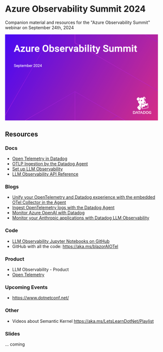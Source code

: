 # Azure Observability Summit 2024
Companion material and resources for the "Azure Observability Summit" webinar on September 24th, 2024

![slides](images/slides.png)

## Resources

### Docs
- [Open Telemetry in Datadog](https://docs.datadoghq.com/opentelemetry/)
- [OTLP Ingestion by the Datadog Agent](https://docs.datadoghq.com/opentelemetry/interoperability/otlp_ingest_in_the_agent/?tab=host)
- [Set up LLM Observability](https://docs.datadoghq.com/llm_observability/setup/?tab=decorators)
- [LLM Observability API Reference](https://docs.datadoghq.com/llm_observability/setup/api/?tab=model)

### Blogs
- [Unify your OpenTelemetry and Datadog experience with the embedded OTel Collector in the Agent](https://www.datadoghq.com/blog/datadog-agent-with-otel-collector/)
- [Ingest OpenTelemetry logs with the Datadog Agent](https://www.datadoghq.com/blog/agent-otlp-log-ingestion/)
- [Monitor Azure OpenAI with Datadog](https://www.datadoghq.com/blog/monitor-azure-openai-with-datadog/)
- [Monitor your Anthropic applications with Datadog LLM Observability](https://www.datadoghq.com/blog/anthropic-integration-datadog-llm-observability/)
  
### Code
- [LLM Observability Jupyter Notebooks on GitHub](https://github.com/DataDog/llm-observability)
- GitHub with all the code: https://aka.ms/blazorAIOTel

### Product
- LLM Observability - Product
- [Open Telemetry](https://www.datadoghq.com/solutions/opentelemetry/)

### Upcoming Events
- https://www.dotnetconf.net/

### Other
- Videos about Semantic Kernel https://aka.ms/LetsLearnDotNet/Playlist

### Slides
... coming
